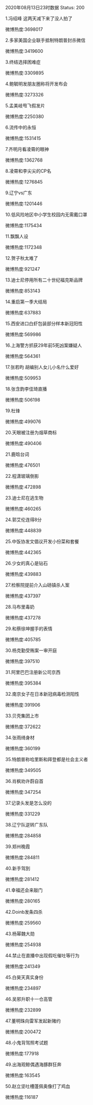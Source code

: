 2020年08月13日23时数据
Status: 200

1.冯绍峰 这两天减下来了没人拍了

微博热度:3698017

2.多家美国企业联手抵制特朗普封杀微信

微博热度:3419600

3.终结选择困难症

微博热度:3309895

4.鲍毓明发朋友圈称将开发布会

微博热度:3273326

5.孟美岐甩飞假发片

微博热度:2250380

6.流传中的永恒

微博热度:1531415

7.齐明月看凌霄的眼神

微博热度:1362768

8.凌霄和李尖尖的CP名

微博热度:1276845

9.辽宁vs广东

微博热度:1201446

10.低风险地区中小学生校园内无需戴口罩

微博热度:1175434

11.飘飘人设

微博热度:1172348

12.贺子秋太难了

微博热度:921247

13.迪士尼停用所有二十世纪福克斯品牌

微博热度:853143

14.重启第一季大结局

微博热度:637883

15.西安进口白虾包装部分样本新冠阳性

微博热度:569986

16.上海警方抓获29年前5死凶案嫌疑人

微博热度:564361

17.张若昀 胡编别人女儿小名什么爱好

微博热度:509953

18.张含韵李佳琦直播

微博热度:506198

19.杜锋

微博热度:499076

20.天眼被注册为烟草商标

微博热度:490406

21.鹿晗台词

微博热度:476501

22.程潇玻璃倒影

微博热度:472898

23.迪士尼在逃生物

微博热度:460265

24.郭艾伦连得8分

微博热度:448839

25.中饭协发文倡议开发小份菜和套餐

微博热度:442365

26.少女的真心是钻石

微博热度:439883

27.检察院提前介入山砀镇杀人案

微博热度:437397

28.马布里毒奶

微博热度:437278

29.和蔡徐坤握手的表情

微博热度:405785

30.杨克勤受贿案一审开庭

微博热度:397510

31.阿里巴巴注册新公司京西

微博热度:395384

32.南京女子在日本新冠病毒检测阳性

微博热度:391906

33.贝壳集团上市

微博热度:372622

34.张雨绮身材

微博热度:360199

35.特朗普称哈里斯和拜登都是社会主义者

微博热度:349505

36.肖枫劝许蔚自首

微博热度:347254

37.记录头发是怎么没的

微博热度:331229

38.辽宁队逆转广东队

微博热度:284858

39.郑州晚霞

微博热度:284811

40.新手驾到

微博热度:281412

41.幸福还会来敲门

微博热度:280165

42.Doinb发条四杀

微博热度:259560

43.杨幂魏大勋

微博热度:254938

44.禁止在直播中出现假吃催吐等行为

微博热度:241349

45.白昊天真实身份

微博热度:234897

46.吴邪升职十一仓高管

微博热度:232899

47.董明珠向雷军发起新赌约

微博热度:200472

48.小鬼背驾照考试题

微博热度:177918

49.出海观鲸偶遇海豚群狂奔

微博热度:163545

50.赵立坚吐槽蓬佩奥像打了鸡血

微博热度:116187

